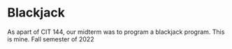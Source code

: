 # Blackjack
As apart of CIT 144, our midterm was to program a blackjack program. This is mine. Fall semester of 2022
